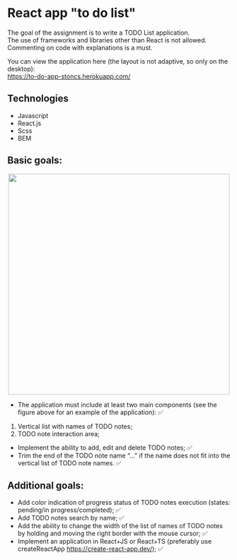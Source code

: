 # React app "to do list"

The goal of the assignment is to write a TODO List application.  
The use of frameworks and libraries other than React is not allowed. Commenting on code with explanations is a must.  

You can view the application here (the layout is not adaptive, so only on the desktop):  
https://to-do-app-stoncs.herokuapp.com/


## Technologies

* Javascript
* React.js
* Scss
* BEM

## Basic goals:  

<p align="center">
  <img src="https://user-images.githubusercontent.com/55064583/183290597-54daba34-d68d-4ebd-853e-d14e4f95606c.png" width="500">
</p>

* The application must include at least two main components (see the figure above for an example of the application): ✅
1) Vertical list with names of TODO notes;
2) TODO note interaction area;  
* Implement the ability to add, edit and delete TODO notes; ✅  
* Trim the end of the TODO note name “…” if the name does not fit into the vertical list of TODO note names. ✅

## Additional goals:

* Add color indication of progress status of TODO notes execution (states: pending/in progress/completed); ✅  
* Add TODO notes search by name; ✅  
* Add the ability to change the width of the list of names of TODO notes by holding and moving the right border with the mouse cursor; ✅ 
* Implement an application in React+JS or React+TS (preferably use createReactApp https://create-react-app.dev/); ✅  
